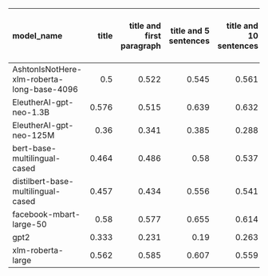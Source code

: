 | model_name                                 |   title |   title and first paragraph |   title and 5 sentences |   title and 10 sentences | title and first sentence each paragraph   |   raw text |
|:-------------------------------------------|--------:|----------------------------:|------------------------:|-------------------------:|:------------------------------------------|-----------:|
| AshtonIsNotHere-xlm-roberta-long-base-4096 |   0.5   |                       0.522 |                   0.545 |                    0.561 | 0.633                                     |      0.583 |
| EleutherAI-gpt-neo-1.3B                    |   0.576 |                       0.515 |                   0.639 |                    0.632 | 0.643                                     |      0.571 |
| EleutherAI-gpt-neo-125M                    |   0.36  |                       0.341 |                   0.385 |                    0.288 | 0.258                                     |      0.265 |
| bert-base-multilingual-cased               |   0.464 |                       0.486 |                   0.58  |                    0.537 | 0.529                                     |      0.521 |
| distilbert-base-multilingual-cased         |   0.457 |                       0.434 |                   0.556 |                    0.541 | 0.529                                     |      0.484 |
| facebook-mbart-large-50                    |   0.58  |                       0.577 |                   0.655 |                    0.614 | **0.706**                                 |      0.588 |
| gpt2                                       |   0.333 |                       0.231 |                   0.19  |                    0.263 | 0.308                                     |      0.326 |
| xlm-roberta-large                          |   0.562 |                       0.585 |                   0.607 |                    0.559 | 0.594                                     |      0.524 |